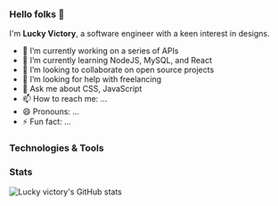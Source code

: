 ### Hello folks 👋
I'm **Lucky Victory**, a software engineer with a keen interest in designs.

- 🔭 I’m currently working on a series of APIs
- 🌱 I’m currently learning NodeJS, MySQL, and React
- 👯 I’m looking to collaborate on open source projects
- 🤔 I’m looking for help with freelancing
- 💬 Ask me about CSS, JavaScript 
- 📫 How to reach me: ...
- 😄 Pronouns: ...
- ⚡ Fun fact: ...

### Technologies & Tools

### Stats
![Lucky victory's GitHub stats](https://github-readme-stats.vercel.app/api?username=lucky-victory&theme=radical&langs_count=5)
